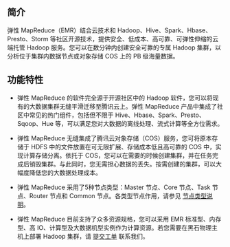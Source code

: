 ## 简介
弹性 MapReduce（EMR）结合云技术和 Hadoop、Hive、Spark、Hbase、Presto、Storm 等社区开源技术，提供安全、低成本、高可靠、可弹性伸缩的云端托管 Hadoop 服务。您可以在数分钟内创建安全可靠的专属 Hadoop 集群，以分析位于集群内数据节点或对象存储 COS 上的 PB 级海量数据。

## 功能特性
- 弹性 MapReduce 的软件完全源于开源社区中的 Hadoop 软件，您可以将现有的大数据集群无缝平滑迁移至腾讯云上。弹性 MapReduce 产品中集成了社区中常见的热门组件，包括但不限于 Hive、Hbase、Spark、Presto、Sqoop、Hue 等，可以满足您对大数据的离线处理、流式计算等全方位需求。

- 弹性 MapReduce 无缝集成了腾讯云对象存储（COS）服务，您可将原本存储于 HDFS 中的文件放置在可无限扩展、存储成本低且高可靠的 COS 中，实现计算存储分离。依托于 COS，您可以在需要的时候创建集群，并在任务完成后销毁集群。与此同时，您无需担心数据的丢失。按需创建的集群，可以大幅度降低您的大数据处理成本。

- 弹性 MapReduce 采用了5种节点类型：Master 节点、Core 节点、Task 节点、Router 节点和 Common 节点。各类型节点作用，请参见 [节点类型说明](https://cloud.tencent.com/document/product/589/14624)。

- 弹性 MapReduce 目前支持了众多资源规格，您可以采用 EMR 标准型、内存型、高 IO、计算型及大数据机型实例作为计算资源。若您需要在黑石物理主机上部署 Hadoop 集群，请 [提交工单](https://console.cloud.tencent.com/workorder/category ) 联系我们。

